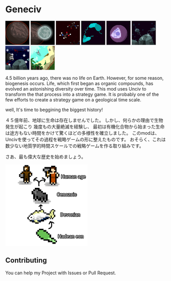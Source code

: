 # Geneciv
![](/extraImages/PlanetEarth.png)
![](/extraImages/Moon.png)
![](/extraImages/OrganicCompound.png)
![](/extraImages/AsexualReproduction.png)
![](/extraImages/Nucleus.png)
![](/extraImages/Jellyfishes.png)
![](/extraImages/FishAges.png)
![](/extraImages/Landing.png)

4.5 billion years ago, there was no life on Earth.
However, for some reason, biogenesis occurs.
Life, which first began as organic compounds, has evolved an astonishing diversity over time.
This mod uses Unciv to transform the that process into a strategy game.
It is probably one of the few efforts to create a strategy game on a geological time scale.

well, It's time to beggining the biggest history!


４５億年前、地球に生命は存在しませんでした。
しかし、何らかの理由で生物発生が起こり
幾度もの大量絶滅を経験し、
最初は有機化合物から始まった生命は途方もない時間をかけて驚くほどの多様性を確立しました。
このmodは、Uncivを使ってその過程を戦略ゲームの形に整えたものです。
おそらく、これは数少ない地質学的時間スケールでの戦略ゲームを作る取り組みです。

さあ、最も偉大な歴史を始めましょう。

![](/extraImages/oldpreview.png)
## Contributing
You can help my Project with Issues or Pull Request.
